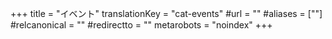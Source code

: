 +++
title = "イベント"
translationKey = "cat-events"
#url = ""
#aliases = [""]
#relcanonical = ""
#redirectto = ""
metarobots = "noindex"
+++
